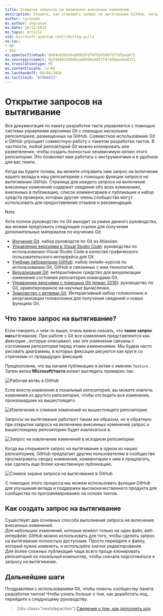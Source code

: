```yaml
---
title: Открытие запросов на включение внесенных изменений
description: Узнайте, как отправить запрос на вытягивание GitHub, когда вы будете готовы к отправке кода или документации на Microsoft Quantum Development Kit.
author: cgranade
ms.author: chgranad
ms.date: 10/12/2018
ms.topic: article
uid: microsoft.quantum.contributing.pulls
no-loc:
- Q#
- $$v
ms.openlocfilehash: 8e04e6502e0a6005dfdf0f93450bf3ffd5aaa672
ms.sourcegitcommit: 6bf99d93590d6aa80490e88f2fd74dbbee8e0371
ms.translationtype: MT
ms.contentlocale: ru-RU
ms.lasthandoff: 08/06/2020
ms.locfileid: "87866933"
---
```

# <a name="opening-pull-requests"></a>Открытие запросов на вытягивание #

Вся документация по пакету разработки такта управляется с помощью системы управления версиями Git с помощью нескольких репозиториев, размещенных на GitHub.
Совместное использование Git и GitHub упрощает совместную работу с пакетом разработки тактов.
В частности, любой репозиторий Git можно клонировать или разветвление, чтобы создать полностью независимую копию этого репозитория.
Это позволяет вам работать с инструментами и в удобном для вас темпе.

Когда вы будете готовы, вы можете отправить нам запрос на включение вашего вклада в наш репозиториев с помощью функции _запроса на вытягивание_ GitHub.
Страница для каждого запроса на включение внесенных изменений содержит сведения обо всех изменениях, внесенных в публикацию, список комментариев к публикации и набор средств проверки, которые другие члены сообщества могут использовать для предоставления отзывов и рекомендаций.

> [!NOTE]
> Хотя полное руководство по Git выходит за рамки данного руководства, мы можем предложить следующие ссылки для получения дополнительных материалов по изучению Git:
>
> - [Изучение Git](https://www.atlassian.com/git). набор руководств по Git из Atlassian.
> - [Управление версиями в Visual Studio Code](https://code.visualstudio.com/docs/editor/versioncontrol): руководство по использованию Visual Studio Code в качестве графического пользовательского интерфейса для Git.
> - [Учебная лаборатория GitHub](https://lab.github.com/): набор онлайн-курсов по использованию Git, GitHub и связанных с ним технологий.
> - [Визуализация Git](https://git-school.github.io/visualizing-git/): интерактивное средство для визуализации изменения состояния репозитория командами Git.
> - [Управление версиями с помощью Git (епкис 2016)](https://nbviewer.jupyter.org/github/QuinnPhys/PythonWorkshop-science/blob/master/lecture-1-scicomp-tools-part1.ipynb#Version-Control-with-Git-(50-Minutes)): руководство по Git, ориентированное на научные вычисления.
> - [Знакомство с ветвями Git](https://learngitbranching.js.org/). Интерактивный набор головоломок и реорганизации головоломки для получения сведений о новых функциях Git.

## <a name="what-is-a-pull-request"></a>Что такое запрос на вытягивание? ##

Если говорить о чем-то выше, очень важно сказать, что **такое запрос на**вытягивание.
При работе с Git все изменения представляются как _фиксации_ , которые описывают, как эти изменения связаны с состоянием репозитория перед этими изменениями.
Мы будем часто рисовать диаграммы, в которых фиксации рисуются как круги со стрелками от предыдущих фиксаций.

Предположим, что вы начали публикацию в _ветви_ с именем `feature` .
Затем вилка **Microsoft/такта** может выглядеть примерно так:

![Рабочая ветвь в GitHub](~/media/git-workflow-step0.png)

Если внести изменения в локальный репозиторий, вы можете _извлечь_ изменения из другого репозитория, чтобы отследить все изменения, произошедшие из вышестоящего.

![Извлечение и слияние изменений из вышестоящего репозитория](~/media/git-workflow-step1.png)

Запросы на вытягивание работают таким же образом, но в обратную: при открытии запроса на включение внесенных изменений запрос к вышестоящему репозиторию будет извлекаться в.

![Запрос на извлечение изменений в исходном репозитории](~/media/git-workflow-step2.png)

Когда вы открываете запрос на вытягивание в одном из наших репозиториев, GitHub предлагает другим пользователям в сообществе просматривать сводку изменений, комментарии к ним и предлагать, как сделать еще более качественную публикацию.

![Снимок экрана запроса на вытягивание в GitHub](~/media/pull-request-header.png)

С помощью этого процесса мы можем использовать функции GitHub для улучшения вклада и поддержки высококачественного продукта для сообщества по программированию на основе тактов.

## <a name="how-to-make-a-pull-request"></a>Как создать запрос на вытягивание ##

Существует два основных способа выполнения запроса на включение внесенных изменений.  
Для небольших изменений, которые влияют только на один файл, веб-интерфейс GitHub можно использовать для того, чтобы сделать запрос на вытягивание полностью доступным. Просто перейдите к файлу, который нужно изменить, и используйте значок редактирования.  
Для более сложных публикаций чаще всего проще клонировать репозиторий на локальный компьютер, чтобы сначала подготовиться к запросу на вытягивание.

<!--
### Using the Web Interface ###

**TODO**

### Command-Line and GitHub Flow ###

Most of the time, it's easier to prepare a pull request on your own computer; that makes it easier to work incrementally, and to test your changes.
If you haven't already done so, the first step is to _fork_ the repository that you'd like to contribute to.
Forking makes a complete clone of the original repository, but under your GitHub account instead of under [Microsoft](http://github.com/Microsoft/) or [MicrosoftDocs](http://github.com/MicrosoftDocs/).
This way, you can edit your personal fork to your heart's content before making a pull request for your work.

**TODO: pick up here**

## Code Review and Etiquette ##

**TODO: PR ettiquette, reviews, etc.**

-->

## <a name="next-steps"></a>Дальнейшие шаги ##

Поздравляем с использованием Git, чтобы помочь сообществу пакета разработки тактов!
Чтобы узнать больше о том, как доработать код, перейдите к следующему руководству.

> [!div class="nextstepaction"]
> [Сведения о том, как дополнять код](xref:microsoft.quantum.contributing.code)

